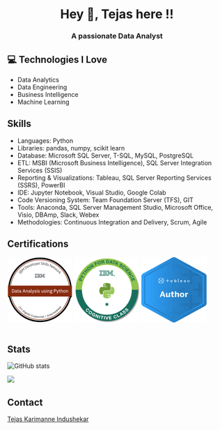 <h1 align="center">Hey 👋, Tejas here !! </h1>
<h3 align="center">A passionate Data Analyst</h3>


## :computer: Technologies I Love
* Data Analytics
* Data Engineering
* Business Intelligence
* Machine Learning


## Skills

* Languages: Python
* Libraries: pandas, numpy, scikit learn
* Database: Microsoft SQL Server, T-SQL, MySQL, PostgreSQL
* ETL: MSBI (Microsoft Business Intelligence), SQL Server Integration Services (SSIS)
* Reporting & Visualizations: Tableau, SQL Server Reporting Services (SSRS), PowerBI
* IDE: Jupyter Notebook, Visual Studio, Google Colab
* Code Versioning System: Team Foundation Server (TFS), GIT
* Tools: Anaconda, SQL Server Management Studio, Microsoft Office, Visio, DBAmp, Slack, Webex
* Methodologies: Continuous Integration and Delivery, Scrum, Agile


## Certifications
<a href="https://www.youracclaim.com/badges/c330886b-5a7d-4112-89b0-d4803fba6bc6"><img src="https://github.com/tejaski/tejaski/blob/main/images/Data_Analysis_using_Python.png" width="150" height="150"/></a>
<a href="https://www.youracclaim.com/badges/b7b8d7d7-7eb7-41b1-bda2-e379763120f6"><img src="https://github.com/tejaski/tejaski/blob/main/images/Python_for_Data_Science_IBM.png" width="150" height="150"/></a>
<a href="https://www.youracclaim.com/badges/31dbec88-f233-4fdf-8f67-b88dc7600755"><img src="https://github.com/tejaski/tejaski/blob/main/images/Tableau%20author.png" width="150" height="150"/></a>
<br />
<br />

## Stats

![GitHub stats](https://github-readme-stats.vercel.app/api?username=tejaski&show_icons=true)  

<img src = "https://github-readme-stats.vercel.app/api/top-langs/?username=tejaski&layout=compact">

## Contact

<div class="LI-profile-badge"  data-version="v1" data-size="medium" data-locale="en_US" data-type="horizontal" data-theme="light" data-vanity="tejaski"><a class="LI-simple-link" href='https://ie.linkedin.com/in/tejaski?trk=profile-badge'>Tejas Karimanne Indushekar</a></div>
